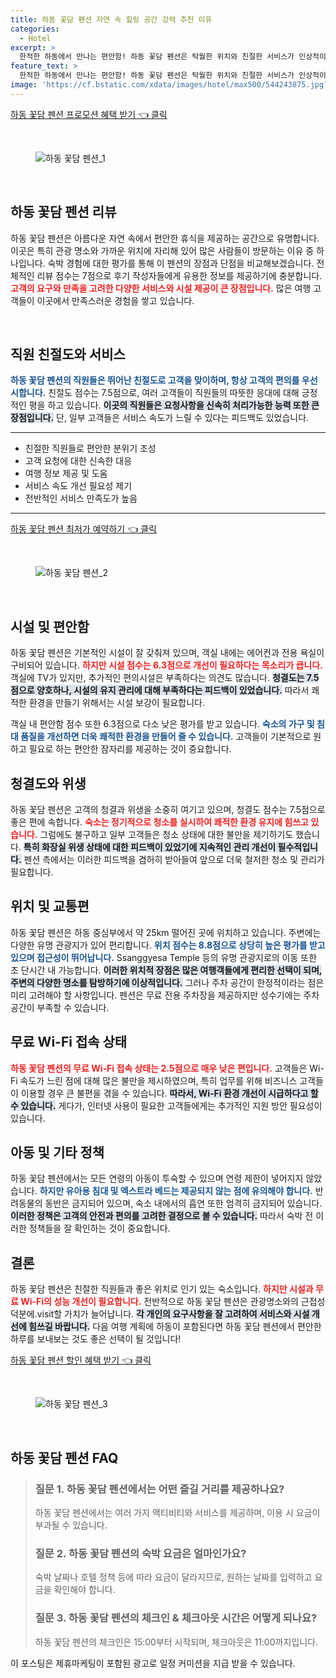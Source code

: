 ```yaml
---
title: 하동 꽃담 펜션 자연 속 힐링 공간 강력 추천 이유
categories:
  - Hotel
excerpt: >
  한적한 하동에서 만나는 편안함! 하동 꽃담 펜션은 탁월한 위치와 친절한 서비스가 인상적이지만 무료 WiFi는 아쉽습니다. 고요한 휴식을 원한다면 체크인해보세요!
feature_text: >
  한적한 하동에서 만나는 편안함! 하동 꽃담 펜션은 탁월한 위치와 친절한 서비스가 인상적이지만 무료 WiFi는 아쉽습니다. 고요한 휴식을 원한다면 체크인해보세요!
image: 'https://cf.bstatic.com/xdata/images/hotel/max500/544243875.jpg?k=a15c3e9ed48bf2e5bc0e61ab11009d5311378d4a3183dbf10bf52dc3ae2b83e2&o=&hp=1'
---
```


<p><a class="modoo-button" href="https://tinyurl.com/2c5grgox" rel="nofollow noopener">하동 꽃담 펜션 프로모션 혜택 받기 👈 클릭</a></p><br/>
<figure class="image"><img alt="하동 꽃담 펜션_1" src="https://cf.bstatic.com/xdata/images/hotel/max1024x768/544243873.jpg?k=da200bd98dc29d0e4d79c19119410440e295036715298af4a4184f9a8449468f&amp;o=&amp;hp=1"/></figure><br/>
<h2 data-ke-size="size26" id="하동_꽃담_펜션_리뷰">하동 꽃담 펜션 리뷰</h2>
<p data-ke-size="size16">하동 꽃담 펜션은 아름다운 자연 속에서 편안한 휴식을 제공하는 공간으로 유명합니다. 이곳은 특히 관광 명소와 가까운 위치에 자리해 있어 많은 사람들이 방문하는 이유 중 하나입니다. 숙박 경험에 대한 평가를 통해 이 펜션의 장점과 단점을 비교해보겠습니다. 전체적인 리뷰 점수는 7점으로 후기 작성자들에게 유용한 정보를 제공하기에 충분합니다. <b><span style="color: #ee2323;">고객의 요구와 만족을 고려한 다양한 서비스와 시설 제공이 큰 장점입니다.</span></b> 많은 여행 고객들이 이곳에서 만족스러운 경험을 쌓고 있습니다.</p>
<p data-ke-size="size16"> </p>
<h2 data-ke-size="size23" id="직원_친절도와_서비스">직원 친절도와 서비스</h2>
<p data-ke-size="size16"><b><span style="color: #1a5490;">하동 꽃담 펜션의 직원들은 뛰어난 친절도로 고객을 맞이하며, 항상 고객의 편의를 우선시합니다.</span></b> 친절도 점수는 7.5점으로, 여러 고객들이 직원들의 따뜻한 응대에 대해 긍정적인 평을 하고 있습니다. <b><span style="background-color: #21538527;">이곳의 직원들은 요청사항을 신속히 처리가능한 능력 또한 큰 장점입니다.</span></b> 단, 일부 고객들은 서비스 속도가 느릴 수 있다는 피드백도 있었습니다.</p>
<hr contenteditable="false" data-ke-style="style5" data-ke-type="horizontalRule"/>
<ul data-ke-list-type="disc" style="list-style-type: disc;">
<li>친절한 직원들로 편안한 분위기 조성</li>
<li>고객 요청에 대한 신속한 대응</li>
<li>여행 정보 제공 및 도움</li>
<li>서비스 속도 개선 필요성 제기</li>
<li>전반적인 서비스 만족도가 높음</li>
</ul>
<hr contenteditable="false" data-ke-style="style5" data-ke-type="horizontalRule"/>
<p><a class="modoo-button" href="https://tinyurl.com/2c5grgox" rel="nofollow noopener">하동 꽃담 펜션 최저가 예약하기 👈 클릭</a></p><br/>
<figure class="image"><img alt="하동 꽃담 펜션_2" src="https://cf.bstatic.com/xdata/images/hotel/max500/544243875.jpg?k=a15c3e9ed48bf2e5bc0e61ab11009d5311378d4a3183dbf10bf52dc3ae2b83e2&amp;o=&amp;hp=1"/></figure><br/>
<h2 data-ke-size="size23" id="시설_및_편안함">시설 및 편안함</h2>
<p data-ke-size="size16">하동 꽃담 펜션은 기본적인 시설이 잘 갖춰져 있으며, 객실 내에는 에어컨과 전용 욕실이 구비되어 있습니다. <b><span style="color: #ee2323;">하지만 시설 점수는 6.3점으로 개선이 필요하다는 목소리가 큽니다.</span></b> 객실에 TV가 있지만, 추가적인 편의시설은 부족하다는 의견도 많습니다. <b><span style="background-color: #21538527;">청결도는 7.5점으로 양호하나, 시설의 유지 관리에 대해 부족하다는 피드백이 있었습니다.</span></b> 따라서 쾌적한 환경을 만들기 위해서는 시설 보강이 필요합니다.</p>
<p data-ke-size="size16">객실 내 편안함 점수 또한 6.3점으로 다소 낮은 평가를 받고 있습니다. <b><span style="color: #1a5490;">숙소의 가구 및 침대 품질을 개선하면 더욱 쾌적한 환경을 만들어 줄 수 있습니다.</span></b> 고객들이 기본적으로 원하고 필요로 하는 편안한 잠자리를 제공하는 것이 중요합니다.</p>
<h2 data-ke-size="size23" id="청결도와_위생">청결도와 위생</h2>
<p data-ke-size="size16">하동 꽃담 펜션은 고객의 청결과 위생을 소중히 여기고 있으며, 청결도 점수는 7.5점으로 좋은 편에 속합니다. <b><span style="color: #ee2323;">숙소는 정기적으로 청소를 실시하여 쾌적한 환경 유지에 힘쓰고 있습니다.</span></b> 그럼에도 불구하고 일부 고객들은 청소 상태에 대한 불만을 제기하기도 했습니다. <b><span style="background-color: #21538527;">특히 화장실 위생 상태에 대한 피드백이 있었기에 지속적인 관리 개선이 필수적입니다.</span></b> 펜션 측에서는 이러한 피드백을 겸허히 받아들여 앞으로 더욱 철저한 청소 및 관리가 필요합니다.</p>
<h2 data-ke-size="size23" id="위치_및_교통편">위치 및 교통편</h2>
<p data-ke-size="size16">하동 꽃담 펜션은 하동 중심부에서 약 25km 떨어진 곳에 위치하고 있습니다. 주변에는 다양한 유명 관광지가 있어 편리합니다. <b><span style="color: #1a5490;">위치 점수는 8.8점으로 상당히 높은 평가를 받고 있으며 접근성이 뛰어납니다.</span></b> Ssanggyesa Temple 등의 유명 관광지로의 이동 또한 초 단시간 내 가능합니다. <b><span style="background-color: #21538527;">이러한 위치적 장점은 많은 여행객들에게 편리한 선택이 되며, 주변의 다양한 명소를 탐방하기에 이상적입니다.</span></b> 그러나 주차 공간이 한정적이라는 점은 미리 고려해야 할 사항입니다. 펜션은 무료 전용 주차장을 제공하지만 성수기에는 주차 공간이 부족할 수 있습니다.</p>
<h2 data-ke-size="size26" id="무료_Wi-Fi_접속_상태">무료 Wi-Fi 접속 상태</h2>
<p data-ke-size="size16"><b><span style="color: #ee2323;">하동 꽃담 펜션의 무료 Wi-Fi 접속 상태는 2.5점으로 매우 낮은 편입니다.</span></b> 고객들은 Wi-Fi 속도가 느린 점에 대해 많은 불만을 제시하였으며, 특히 업무를 위해 비즈니스 고객들이 이용할 경우 큰 불편을 겪을 수 있습니다. <b><span style="background-color: #21538527;">따라서, Wi-Fi 환경 개선이 시급하다고 할 수 있습니다.</span></b> 게다가, 인터넷 사용이 필요한 고객들에게는 추가적인 지원 방안 필요성이 있습니다.</p>
<h2 data-ke-size="size23" id="아동_및_기타_정책">아동 및 기타 정책</h2>
<p data-ke-size="size16">하동 꽃담 펜션에서는 모든 연령의 아동이 투숙할 수 있으며 연령 제한이 넣어지지 않았습니다. <b><span style="color: #1a5490;">하지만 유아용 침대 및 엑스트라 베드는 제공되지 않는 점에 유의해야 합니다.</span></b> 반려동물의 동반은 금지되어 있으며, 숙소 내에서의 흡연 또한 엄격히 금지되어 있습니다. <b><span style="background-color: #21538527;">이러한 정책은 고객의 안전과 편의를 고려한 결정으로 볼 수 있습니다.</span></b> 따라서 숙박 전 이러한 정책들을 잘 확인하는 것이 중요합니다.</p>
<h2 data-ke-size="size26" id="결론">결론</h2>
<p data-ke-size="size16">하동 꽃담 펜션은 친절한 직원들과 좋은 위치로 인기 있는 숙소입니다. <b><span style="color: #ee2323;">하지만 시설과 무료 Wi-Fi의 성능 개선이 필요합니다.</span></b> 전반적으로 하동 꽃담 펜션은 관광명소와의 근접성 덕분에.visit할 가치가 늘어납니다. <b><span style="background-color: #21538527;">각 개인의 요구사항을 잘 고려하여 서비스와 시설 개선에 힘쓰길 바랍니다.</span></b> 다음 여행 계획에 하동이 포함된다면 하동 꽃담 펜션에서 편안한 하루를 보내보는 것도 좋은 선택이 될 것입니다!</p>
<p><a class="modoo-button" href="https://tinyurl.com/2c5grgox" rel="nofollow noopener">하동 꽃담 펜션 할인 혜택 받기 👈 클릭</a></p><br>

<figure class="image"><img src="https://cf.bstatic.com/xdata/images/hotel/max500/544243880.jpg?k=c636b05ed943801f9ca6773a6ac342454f6332dd09e48012cf119ee081c776cf&o=&hp=1" alt="하동 꽃담 펜션_3"></figure><br>
<h2 id="하동 꽃담 펜션_FAQ">하동 꽃담 펜션 FAQ</h2>
<div itemscope="" itemtype="https://schema.org/FAQPage"> <blockquote> <div itemscope="" itemprop="mainEntity" itemtype="https://schema.org/Question"> <h3 id="질문_1" itemprop="name">질문 1. 하동 꽃담 펜션에서는 어떤 즐길 거리를 제공하나요?</h3> <div itemscope="" itemprop="acceptedAnswer" itemtype="https://schema.org/Answer"> <span itemprop="text"> <p>하동 꽃담 펜션에서는 여러 가지 액티비티와 서비스를 제공하며, 이용 시 요금이 부과될 수 있습니다.</p> </span> </div> </div> <div itemscope="" itemprop="mainEntity" itemtype="https://schema.org/Question"> <h3 id="질문_2" itemprop="name">질문 2. 하동 꽃담 펜션의 숙박 요금은 얼마인가요?</h3> <div itemscope="" itemprop="acceptedAnswer" itemtype="https://schema.org/Answer"> <span itemprop="text"> <p>숙박 날짜나 호텔 정책 등에 따라 요금이 달라지므로, 원하는 날짜를 입력하고 요금을 확인해야 합니다.</p> </span> </div> </div> <div itemscope="" itemprop="mainEntity" itemtype="https://schema.org/Question"> <h3 id="질문_3" itemprop="name">질문 3. 하동 꽃담 펜션의 체크인 & 체크아웃 시간은 어떻게 되나요?</h3> <div itemscope="" itemprop="acceptedAnswer" itemtype="https://schema.org/Answer"> <span itemprop="text"> <p>하동 꽃담 펜션의 체크인은 15:00부터 시작되며, 체크아웃은 11:00까지입니다.</p> </span> </div> </div> </blockquote> </div><p>이 포스팅은 제휴마케팅이 포함된 광고로 일정 커미션을 지급 받을 수 있습니다.</p>

